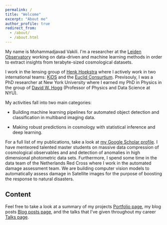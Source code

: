```yaml
---
permalink: /
title: "Welcome"
excerpt: "About me"
author_profile: true
redirect_from: 
  - /about/
  - /about.html
---
```


My name is Mohammadjavad Vakili. I'm a researcher at the [Leiden Observatory](http://www.strw.leidenuniv.nl/)
working on data-driven and machine learning methods in order to extract insights from terabyte-sized cosmological datasets.

I work in the lensing group of [Henk Hoekstra](https://home.strw.leidenuniv.nl/~hoekstra/) where I actively work in two international teams: [KiDS](http://kids.strw.leidenuniv.nl/) and the [Euclid Consurtium](https://www.euclid-ec.org/). 
Previsouly, I was a PhD researcher at New York University where I earned my PhD in Physics in the group of [David W. Hogg](https://www.simonsfoundation.org/team/david-hogg/) (Professor of Physics and Data Science at NYU).

My activities fall into two main categories:

* Building machine learning pipelines for automated object detection and classification in multiband imaging data.

* Making robust predictions in cosmology with statistical inference and deep learning.


<!--I work on extracting cosmological information from the complex terabyte-sized data sets such as multi-band images of the dark sky. I work in two international teams: the Euclid Survey (>1000 team members) and the Kilo Degree Survey (20 team members).
I develop and deploy models for getting the most of the unprecedented amount of data coming from these two large galaxy surveys. 
--> 
For a full list of my publications, take a look at [my Google Scholar profile](https://scholar.google.com/citations?user=FnlCPFEAAAAJ&hl=en).
I have menteored talented master students on massive data compression of cosmological observables and and detection of anomalies in high dimensional photometric data sets.
Furthermore, I spend some time in the data team of the Netherlands Red Cross where I work in the automated damage assessment team. We are building computer vision models to automatically assess damage in Satellite images for the purpose of boosting the response to natural disasters.

Content
------
Feel free to take a look at a summary of my projects [Portfolio page](https://mjvakili.github.io/portfolio/), my blog posts [Blog posts page](mjvakili.github.io/year-archive), and the talks that I've given throughout my career [Talks page](https://mjvakili.github.io/talks).

<!--What do I do?
==========
Currently, I'm invovled in the upcoming Euclid Survey. Along with Eric Julo (Marsellei, France) I am leading the efforts to perform cosmological forecasts by combining the data from the VIS and Near Infrared Spectrometer and Photometer (NISP) instruments of the Euclid Satellite. We have shown that by cross-correlating the positions of H-alpha emitters from the NISP instriment and the cosmic shear estimated using the images from the VIS instrument, one can improve the constraints on cosmological models.
I'm also involved in the ongoing Kilo Degree Survey (KiDS) where I have led a project on building a pipeline for detection of red-sequence objects from 9 band photometry of the KiDS-VIKING camera. This project has been done in close colaboration with researchers from Leiden Observatory (NL), Oxford (UK), Bonn (Germany). 
We have achieved percent-level errors in estimation of the distances of these objects. That has allowed us to leverage this catalog in predicting the distribution of dark matter through a joint clustering/lensing analysis. Several other projects have been initiated from our data products. 
Some examples are density-split statistics (led by Pierre Burger in Bonn and Joachim Harnois in Edinburgh) and intrinsic alignment (led by Maria Cristina Fortuna in Leiden).
In the Kilo Degree Survey, I am the convener of the randoms group, where we perform various quality insurance tests of the 
data such as the correlation of the detection rate of objects and various variables such as the distorations due to telescope optics. 
In the automated damage assessment team of the Red Cross, I am involved in developing semantic segmentation models for detecting the outlines of images, and predicting the level of damage in civilian areas after natural disasters.-->


